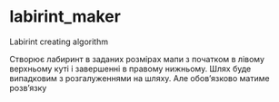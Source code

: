 # labirint_maker
Labirint creating algorithm

Створює лабиринт в заданих розмірах мапи з початком в лівому верхньому куті і завершенні в правому нижньому. Шлях буде випадковим з розгалуженнями на шляху. Але обовʼязково матиме розвʼязку
